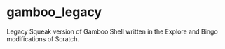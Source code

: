 # gamboo_legacy
Legacy Squeak version of Gamboo Shell written in the Explore and Bingo modifications of Scratch.
